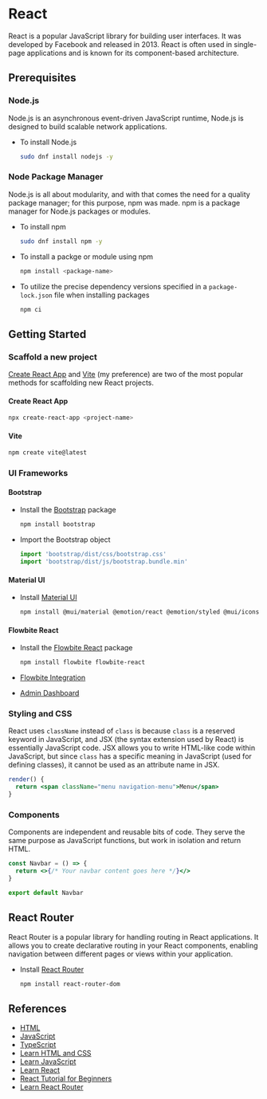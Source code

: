 # React

React is a popular JavaScript library for building user interfaces. It was developed by Facebook and released in 2013. React is often used in single-page applications and is known for its component-based architecture.

## Prerequisites

### Node.js

Node.js is an asynchronous event-driven JavaScript runtime, Node.js is designed to build scalable network applications.

- To install Node.js

  ```bash
  sudo dnf install nodejs -y
  ```

### Node Package Manager

Node.js is all about modularity, and with that comes the need for a quality package manager; for this purpose, npm was made. npm is a package manager for Node.js packages or modules.

- To install npm

  ```bash
  sudo dnf install npm -y
  ```

- To install a packge or module using npm

  ```bash
  npm install <package-name>
  ```

- To utilize the precise dependency versions specified in a `package-lock.json` file when installing packages

  ```bash
  npm ci
  ```

## Getting Started

### Scaffold a new project

[Create React App](https://create-react-app.dev/) and [Vite](https://vitejs.dev/guide/) (my preference) are two of the most popular methods for scaffolding new React projects.

#### Create React App

```bash
npx create-react-app <project-name>
```

#### Vite

```bash
npm create vite@latest
```

### UI Frameworks

#### Bootstrap

- Install the [Bootstrap](https://getbootstrap.com/) package

  ```bash
  npm install bootstrap
  ```

- Import the Bootstrap object

  ```jsx title="main.tsx"
  import 'bootstrap/dist/css/bootstrap.css'
  import 'bootstrap/dist/js/bootstrap.bundle.min'
  ```

#### Material UI

- Install [Material UI](https://mui.com/material-ui/getting-started/installation/)

  ```bash
  npm install @mui/material @emotion/react @emotion/styled @mui/icons-material @mui/x-data-grid
  ```

#### Flowbite React

- Install the [Flowbite React](https://www.flowbite-react.com/) package

  ```bash
  npm install flowbite flowbite-react
  ```

- [Flowbite Integration](https://flowbite.com/docs/getting-started/react/)

- [Admin Dashboard](https://github.com/themesberg/flowbite-admin-dashboard)

### Styling and CSS

React uses `className` instead of `class` is because `class` is a reserved keyword in JavaScript, and JSX (the syntax extension used by React) is essentially JavaScript code. JSX allows you to write HTML-like code within JavaScript, but since `class` has a specific meaning in JavaScript (used for defining classes), it cannot be used as an attribute name in JSX.

```jsx
render() {
  return <span className="menu navigation-menu">Menu</span>
}
```

### Components

Components are independent and reusable bits of code. They serve the same purpose as JavaScript functions, but work in isolation and return HTML.

```jsx title="Navbar.js"
const Navbar = () => {
  return <>{/* Your navbar content goes here */}</>
}

export default Navbar
```

## React Router

React Router is a popular library for handling routing in React applications. It allows you to create declarative routing in your React components, enabling navigation between different pages or views within your application.

- Install [React Router](https://reactrouter.com/en/main)

  ```bash
  npm install react-router-dom
  ```

## References

- [HTML](https://developer.mozilla.org/docs/Learn/HTML)
- [JavaScript](https://developer.mozilla.org/docs/Web/JavaScript)
- [TypeScript](https://www.typescriptlang.org/)
- [Learn HTML and CSS](https://scrimba.com/learn/htmlandcss)
- [Learn JavaScript](https://scrimba.com/learn/learnjavascript)
- [Learn React](https://scrimba.com/learn/learnreact)
- [React Tutorial for Beginners](https://www.youtube.com/watch?v=SqcY0GlETPk)
- [Learn React Router](https://scrimba.com/learn/reactrouter6)
